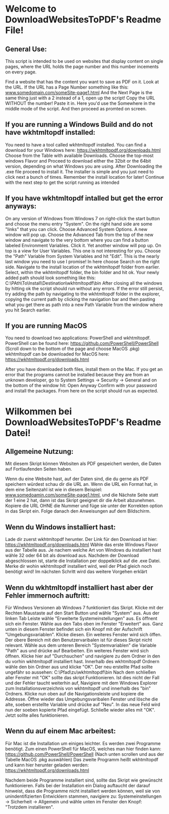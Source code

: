 # Welcome to DownloadWebsitesToPDF's Readme File!

## General Use:
This script is intended to be used on websites that display content on single pages, where the URL holds the page number and this number incements on every page.

Find a website that has the content you want to save as PDF on it.
Look at the URL.
If the URL has a Page Number something like this: www.somedomain.com/someSite-page1.html
And the Next Page is the same thing just with a 2 instead of a 1, open up the script!
Copy the URL WITHOUT the number!
Paste it in. Here you'd use the Somewhere in the middle mode of the script.
And then proceed as promted on screen.

## If you are running a Windows Build and do not have wkhtmltopdf installed:
You need to have a tool called wkhtmltopdf installed. You can find a download for your Windows here: https://wkhtmltopdf.org/downloads.html
Choose from the Table with available Downloads. Choose the top-most windows Flavor and Proceed to download either the 32bit or the 64bit version, depending on what Windows you are using.
After Downloading the .exe file proceed to install it. The installer is simple and you just need to click next a bunch of times. Remember the install location for later!
Continue with the next step to get the script running as intended

## If you have wkhtmltopdf intalled but get the error anyways:
On any version of Windows from Windows 7 on right-click the start button and choose the menu entry "System". On the right hand side are some "links" that you can click.
Choose Advanced System Options. A new window will pop up.
Choose the Advanced Tab from the top of the new window and navigate to the very bottom where you can find a button labeled Environment Variables.
Click it. Yet another window will pop up. On top is a view for User Variables. This one is not interesting for you. Choose the "Path" Variable from System Variables and hit "Edit".
This is the nearly last window you need to use I promise!
In here choose Search on the right side.
Navigate to the install location of the wkhtmltopdf folder from earlier. Select, within the wkhtmltopdf folder, the bin folder and hit ok.
Your newly added path should look something like this: C:\PAth\To\Install\Destination\wkhtmltopdf\bin
After closing all the windows by hitting ok the script should run without any errors.
If the error still persist, try adding the path by navigating to the wkhtmltopdf folder in the explorer, copying the current path by clicking the navigation bar and then pasting what you get there as path into a new
Path Variable from the window where you hit Search earlier.

## If you are running MacOS
You need to download two applications: PowerShell and wkhtmltopdf.
PowerShell can be found here: https://github.com/PowerShell/PowerShell (Scroll down to the bottom of the page and choose MacOS .pkg)
wkhtmltopdf can be downloaded for MacOS here: https://wkhtmltopdf.org/downloads.html

After you have downloaded both files, install them on the Mac.
If you get an error that the programs cannot be installed because they are from an unknown developer, go to System Settings -> Security -> General and on the bottom of the window hit: Open Anyway
Confirm with your password and install the packages.
From here on the script should run as expected.


# Wilkommen bei DownloadWebsitesToPDF's Readme Datei!

## Allgemeine Nutzung:
Mit diesem Skript können Websiten als PDF gespeichert werden, die Daten auf Fortlaufenden Seiten haben.

Wenn du eine Website hast, auf der Daten sind, die du gerne als PDF speichern würdest schau dir die URL an.
Wenn die URL ein Format hat, in dem eine Seitenzahl ist wie in diesem Beispiel: www.somedoamin.com/someSite-page1.html,
und die Nächste Seite statt der 1 eine 2 hat, dann ist das Skript geeignet dir die Arbeit abzunehmen.
Kopiere die URL OHNE die Nummer und füge sie unter der Korrekten option in das Skript ein.
Folge danach den Anweisungen auf dem Bildschirm. 

## Wenn du Windows installiert hast:
Lade dir zuerst wkhtmltopdf herunter. Der Link für den Download ist hier: https://wkhtmltopdf.org/downloads.html
Wähle das erste Windows Flavor aus der Tabelle aus. Je nachem welche Art von Windows du installiert hast wähle 32 oder 64 bit als download aus.
Nachdem der Download abgeschlossen ist, starte die Installation per doppelklick auf die .exe Datei.  
Merke dir wohin wkhtmltopdf installiert wird, weil der Pfad gleich noch benötigt wird!
Im nächsten Schritt wird das weitere Vorgehen erklärt

## Wenn du wkhtmltopdf installiert hast aber der Fehler immernoch auftritt:
Für Windwos Versionen ab Windows 7 funktioniert das Skript. Klicke mit der Rechten Maustaste auf den Start Button und wähle "System" aus.
Aus der linken Tab Leiste wähle "Erweiterte Systemeinstellungen" aus. Es öffnent sich ein Fenster.
Wähle aus den Tabs oben im Fenster "Erweitert" aus. Ganz unten in diesem Fenster befindet sich ein Knopf mit der Aufschrift "Umgebungsvariablen". Klicke diesen.
Ein weiteres Fenster wird sich öffen. Der obere Bereich mit den Benutzervaribalen ist für dieses Skript nicht relevant.
Wähle aus dem unteren Bereich "Systemvariablen" die Variable "Path" aus und drücke auf Bearbeiten.
Ein weiteres Fenster wird sich öffnen. Klicke hier auf "Durchsuchen" und navigiere zu dem Ordner in den du vorhin wkhtmltopdf installiert hast.
Innerhalb des wkhtmltopdf Ordnern wähle den bin Ordner aus und klicke "OK".
Der neu erstellte Pfad sollte ungefähr so aussehen: C:\Pfad\zu\wkhtmltopdf\bin
Nach dem schließen aller Fenster mit "OK" sollte das skript Funktionieren.
Ist dies nicht der Fall und der Fehler taucht weiterhin auf, Navigiere mit dem Windows Explorer zum Installationsverzeichnis von wkhtmltopdf und innerhalb des "bin" Ordners. Klicke nun oben auf die Navigationsleiste und
kopiere die Addresse.
Öffne wieder das Umgebungsvaribalen Fenster und lösche die alte, soeben erstellte Variable und drücke auf "Neu". In das neue Feld wird nun der soeben kopierte Pfad eingefügt.
Schließe wieder alles mit "OK". Jetzt sollte alles funktionieren.

## Wenn du auf einem Mac arbeitest:
Für Mac ist die Installation um einiges leichter.
Es werden zwei Programme benötigt. Zum einen PowerShell für MacOS, welches man hier finden kann: https://github.com/PowerShell/PowerShell (Nach unten scrollen und aus der Tabelle MacOS .pkg auswählen)
Das zweite Programm heißt wkhtmltopdf und kann hier herunter geladen werden: https://wkhtmltopdf.org/downloads.html

Nachdem beide Programme installiert sind, sollte das Skript wie gewünscht funktionieren.
Falls bei der Installation ein Dialog auftaucht der darauf hinweist, dass die Programme nicht installiert werden können, weil sie von unindentifizierten Entwicklern stammen, navigiere zu:
Systemeinstellungen -> Sicherheit -> Allgemein und wähle unten im Fenster den Knopf: "Trotzdem installieren".
